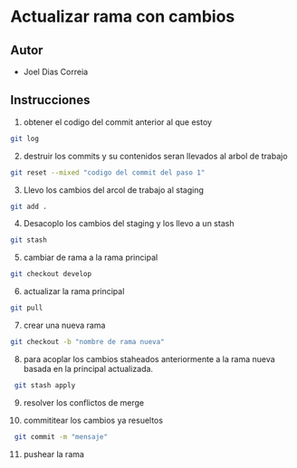 # Actualizar rama con cambios
## Autor
- Joel Dias Correia
## Instrucciones
1) obtener el codigo del commit anterior al que estoy

```bash
git log
```

2) destruir los commits y su contenidos seran llevados al arbol de trabajo

```bash
git reset --mixed "codigo del commit del paso 1"
```

3) Llevo los cambios del arcol de trabajo al staging  

```bash
git add .
```


4) Desacoplo los cambios del staging y los llevo a un stash

```bash
git stash
```

5) cambiar de rama a la rama principal 

```bash
git checkout develop
```


6) actualizar la rama principal 

```bash
git pull
```

7) crear una nueva rama 

```bash
git checkout -b "nombre de rama nueva"
```


8) para acoplar los cambios staheados anteriormente a la rama nueva basada en la principal actualizada.

```bash
 git stash apply
```

9) resolver los conflictos de merge

10) commititear los cambios ya resueltos

```bash
 git commit -m "mensaje"
```

11) pushear la rama
